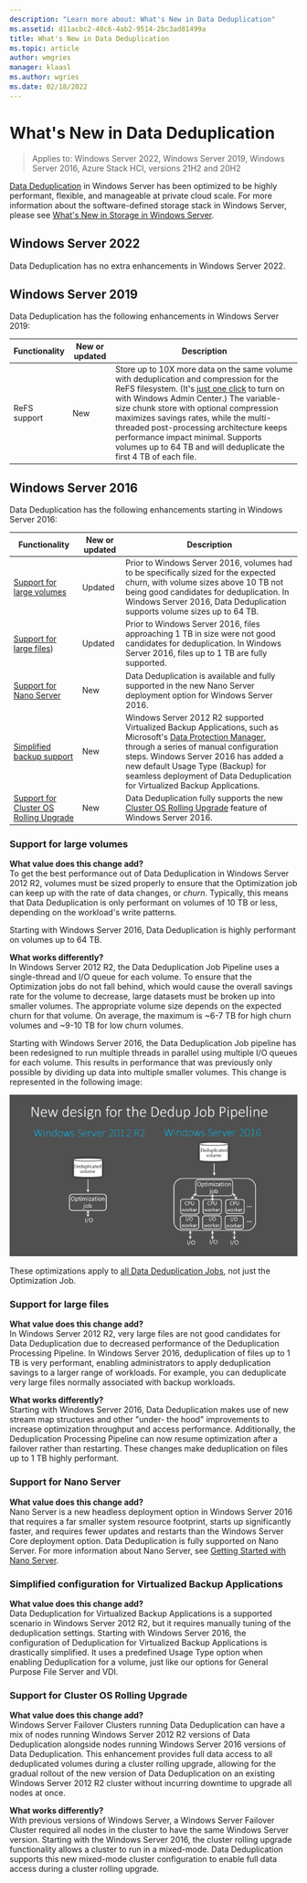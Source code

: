 ```yaml
---
description: "Learn more about: What's New in Data Deduplication"
ms.assetid: d11acbc2-40c6-4ab2-9514-2bc3ad81499a
title: What's New in Data Deduplication
ms.topic: article
author: wmgries
manager: klaasl
ms.author: wgries
ms.date: 02/18/2022
---
```

# What's New in Data Deduplication

>Applies to: Windows Server 2022, Windows Server 2019, Windows Server 2016, Azure Stack HCI, versions 21H2 and 20H2

[Data Deduplication](overview.md) in Windows Server has been optimized to be highly performant, flexible, and manageable at private cloud scale. For more information about the software-defined storage stack in Windows Server, please see [What's New in Storage in Windows Server](../whats-new-in-storage.md).

## Windows Server 2022

Data Deduplication has no extra enhancements in Windows Server 2022.

## Windows Server 2019

Data Deduplication has the following enhancements in Windows Server 2019:

| Functionality | New or updated | Description |
|---------------|----------------|-------------|
| ReFS support  | New            | Store up to 10X more data on the same volume with deduplication and compression for the ReFS filesystem. (It's [just one click](https://www.youtube.com/watch?v=PRibTacyKko&feature=youtu.be) to turn on with Windows Admin Center.) The variable-size chunk store with optional compression maximizes savings rates, while the multi-threaded post-processing architecture keeps performance impact minimal. Supports volumes up to 64 TB and will deduplicate the first 4 TB of each file.|

## Windows Server 2016

Data Deduplication has the following enhancements starting in Windows Server 2016:

| Functionality | New or updated | Description |
|---------------|----------------|-------------|
| [Support for large volumes](#support-for-large-volumes) | Updated | Prior to Windows Server 2016, volumes had to be specifically sized for the expected churn, with volume sizes above 10 TB not being good candidates for deduplication. In Windows Server 2016, Data Deduplication supports volume sizes up to 64 TB. |
| [Support for large files](#support-for-large-files)) | Updated | Prior to Windows Server 2016, files approaching 1 TB in size were not good candidates for deduplication. In Windows Server 2016, files up to 1 TB are fully supported. |
| [Support for Nano Server](#support-for-nano-server) | New | Data Deduplication is available and fully supported in the new Nano Server deployment option for Windows Server 2016. |
| [Simplified backup support](#simplified-configuration-for-virtualized-backup-applications) | New | Windows Server 2012 R2 supported Virtualized  Backup Applications, such as Microsoft's [Data Protection Manager](/previous-versions/system-center/system-center-2012-R2/hh758173(v=sc.12)), through a series of manual configuration steps. Windows Server 2016 has added a new default Usage Type (Backup) for seamless deployment of Data Deduplication for Virtualized Backup Applications.|
| [Support for Cluster OS Rolling Upgrade](#support-for-cluster-os-rolling-upgrade) | New | Data Deduplication fully supports the new [Cluster OS Rolling Upgrade](../..//failover-clustering/cluster-operating-system-rolling-upgrade.md) feature of Windows Server 2016. |

### Support for large volumes

**What value does this change add?**<br />
To get the best performance out of Data Deduplication in Windows Server 2012 R2, volumes must be sized properly to ensure that the Optimization job can keep up with the rate of data changes, or *churn*. Typically, this means that Data Deduplication is only performant on volumes of 10 TB or less, depending on the workload's write patterns.

Starting with Windows Server 2016, Data Deduplication is highly performant on volumes up to 64 TB.

**What works differently?**<br />
In Windows Server 2012 R2, the Data Deduplication Job Pipeline uses a single-thread and I/O queue for each volume. To ensure that the Optimization jobs do not fall behind, which would cause the overall savings rate for the volume to decrease, large datasets must be broken up into smaller volumes. The appropriate volume size depends on the expected churn for that volume. On average, the maximum is ~6-7 TB for high churn volumes and ~9-10 TB for low churn volumes.

Starting with Windows Server 2016, the Data Deduplication Job pipeline has been redesigned to run multiple threads in parallel using multiple I/O queues for each volume. This results in performance that was previously only possible by dividing up data into multiple smaller volumes. This change is represented in the following image:

![A visualization comparing the Data Deduplication Job Pipeline in Windows Server 2012 R2 to Windows Server 2016](media/server-2016-dedup-job-pipeline.png)

These optimizations apply to [all Data Deduplication Jobs](understand.md#job-info), not just the Optimization Job.

### Support for large files

**What value does this change add?**<br />
In Windows Server 2012 R2, very large files are not good candidates for Data Deduplication due to decreased performance of the Deduplication Processing Pipeline. In Windows Server 2016, deduplication of files up to 1 TB is very performant, enabling administrators to apply deduplication savings to a larger range of workloads. For example, you can deduplicate very large files normally associated with backup workloads.

**What works differently?**<br />
Starting with Windows Server 2016, Data Deduplication makes use of new stream map structures and other "under- the hood" improvements to increase optimization throughput and access performance. Additionally, the Deduplication Processing Pipeline can now resume optimization after a failover rather than restarting. These changes make deduplication on files up to 1 TB highly performant.

### Support for Nano Server

**What value does this change add?**<br />
Nano Server is a new headless deployment option in Windows Server 2016 that requires a far smaller system resource footprint, starts up significantly faster, and requires fewer updates and restarts than the Windows Server Core deployment option. Data Deduplication is fully supported on Nano Server. For more information about Nano Server, see [Getting Started with Nano Server](../../get-started/getting-started-with-nano-server.md).

### Simplified configuration for Virtualized Backup Applications

**What value does this change add?**<br />
Data Deduplication for Virtualized Backup Applications is a supported scenario in Windows Server 2012 R2, but it requires manually tuning of the deduplication settings. Starting with Windows Server 2016, the configuration of Deduplication for Virtualized Backup Applications is drastically simplified. It uses a predefined Usage Type option when enabling Deduplication for a volume, just like our options for General Purpose File Server and VDI.

### Support for Cluster OS Rolling Upgrade

**What value does this change add?**<br />
Windows Server Failover Clusters running Data Deduplication can have a mix of nodes running Windows Server 2012 R2 versions of Data Deduplication alongside nodes running Windows Server 2016 versions of Data Deduplication. This enhancement provides full data access to all deduplicated volumes during a cluster rolling upgrade, allowing for the gradual rollout of the new version of Data Deduplication on an existing Windows Server 2012 R2 cluster without incurring downtime to upgrade all nodes at once.

**What works differently?**<br />
With previous versions of Windows Server, a Windows Server Failover Cluster required all nodes in the cluster to have the same Windows Server version. Starting with the Windows Server 2016, the cluster rolling upgrade functionality allows a cluster to run in a mixed-mode. Data Deduplication supports this new mixed-mode cluster configuration to enable full data access during a cluster rolling upgrade.
